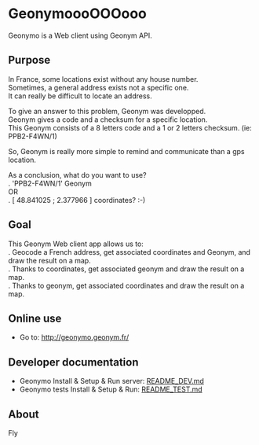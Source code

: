 # GeonymoooOOOooo
Geonymo is a Web client using Geonym API.


## Purpose
In France, some locations exist without any house number.  
Sometimes, a general address exists not a specific one.  
It can really be difficult to locate an address.

To give an answer to this problem, Geonym was developped.  
Geonym gives a code and a checksum for a specific location.  
This Geonym consists of a 8 letters code and a 1 or 2 letters checksum.
  (ie: PPB2-F4WN/1)

So, Geonym is really more simple to remind and communicate than a gps location.

As a conclusion, what do you want to use?  
. 'PPB2-F4WN/1' Geonym  
OR  
. [ 48.841025 ; 2.377966 ] coordinates?  :-)


## Goal
This Geonym Web client app allows us to:  
. Geocode a French address, get associated coordinates and Geonym, and draw the result on a map.  
. Thanks to coordinates, get associated geonym and draw the result on a map.  
. Thanks to geonym, get associated coordinates and draw the result on a map.


## Online use

* Go to: http://geonymo.geonym.fr/


## Developer documentation

* Geonymo Install & Setup & Run server:  [README_DEV.md](https://github.com/geonym/geonymo/blob/master/README_DEV.md)
* Geonymo tests Install & Setup & Run: [README_TEST.md](https://github.com/geonym/geonymo/blob/master/README_TEST.md)

## About

Fly
